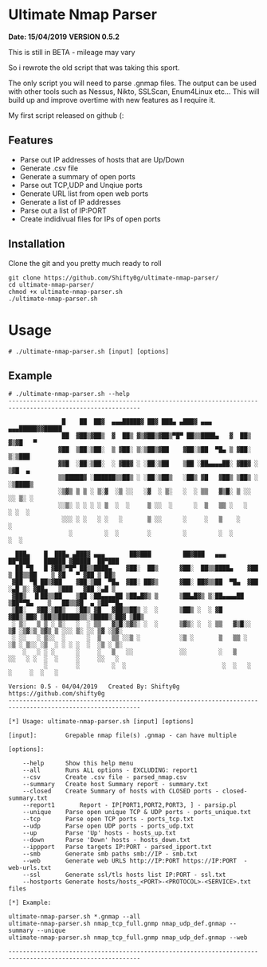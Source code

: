 # Ultimate Nmap Parser 

**Date: 15/04/2019**
**VERSION 0.5.2**



This is still in BETA - mileage may vary

So i rewrote the old script that was taking this sport.

The only script you will need to parse .gnmap files. The output can be used with other tools such as Nessus, Nikto, SSLScan, Enum4Linux etc...
This will build up and improve overtime with new features as I require it.

My first script released on github (:



## Features
* Parse out IP addresses of hosts that are Up/Down
* Generate .csv file
* Generate a summary of open ports 
* Parse out TCP,UDP and Unqiue ports
* Generate URL list from open web ports
* Generate a list of IP addresses 
* Parse out a list of IP:PORT
* Create indidivual files for IPs of open ports



## Installation

Clone the git and you pretty much ready to roll

```
git clone https://github.com/Shifty0g/ultimate-nmap-parser/
cd ultimate-nmap-parser/
chmod +x ultimate-nmap-parser.sh
./ultimate-nmap-parser.sh
```



# Usage

```
# ./ultimate-nmap-parser.sh [input] [options]

```

## Example

```
# ./ultimate-nmap-parser.sh --help
-----------------------------------------------------------------------------------------------------------

               █    ██  ██▓  ▄▄▄█████▓ ██▓ ███▄ ▄███▓ ▄▄▄     ▄▄▄█████▓▓█████                                   
               ██  ▓██▒▓██▒  ▓  ██▒ ▓▒▓██▒▓██▒▀█▀ ██▒▒████▄   ▓  ██▒ ▓▒▓█   ▀                                   
              ▓██  ▒██░▒██░  ▒ ▓██░ ▒░▒██▒▓██    ▓██░▒██  ▀█▄ ▒ ▓██░ ▒░▒███                                     
              ▓▓█  ░██░▒██░  ░ ▓██▓ ░ ░██░▒██    ▒██ ░██▄▄▄▄██░ ▓██▓ ░ ▒▓█  ▄                                   
              ▒▒█████▓ ░██████▒▒██▒ ░ ░██░▒██▒   ░██▒ ▓█   ▓██▒ ▒██▒ ░ ░▒████▒                                  
              ░▒▓▒ ▒ ▒ ░ ▒░▓  ░▒ ░░   ░▓  ░ ▒░   ░  ░ ▒▒   ▓▒█░ ▒ ░░   ░░ ▒░ ░                                  
              ░░▒░ ░ ░ ░ ░ ▒  ░  ░     ▒ ░░  ░      ░  ▒   ▒▒ ░   ░     ░ ░  ░                                  
               ░░░ ░ ░   ░ ░   ░       ▒ ░░      ░     ░   ▒    ░         ░                                     
                 ░         ░  ░        ░         ░         ░  ░           ░  ░                                  
                                                                                                   
  ███▄    █  ███▄ ▄███▓ ▄▄▄       ██▓███         ██▓███   ▄▄▄       ██▀███    ██████ ▓█████  ██▀███   
  ██ ▀█   █ ▓██▒▀█▀ ██▒▒████▄    ▓██░  ██▒      ▓██░  ██▒▒████▄    ▓██ ▒ ██▒▒██    ▒ ▓█   ▀ ▓██ ▒ ██▒ 
 ▓██  ▀█ ██▒▓██    ▓██░▒██  ▀█▄  ▓██░ ██▓▒      ▓██░ ██▓▒▒██  ▀█▄  ▓██ ░▄█ ▒░ ▓██▄   ▒███   ▓██ ░▄█ ▒ 
 ▓██▒  ▐▌██▒▒██    ▒██ ░██▄▄▄▄██ ▒██▄█▓▒ ▒      ▒██▄█▓▒ ▒░██▄▄▄▄██ ▒██▀▀█▄    ▒   ██▒▒▓█  ▄ ▒██▀▀█▄   
 ▒██░   ▓██░▒██▒   ░██▒ ▓█   ▓██▒▒██▒ ░  ░      ▒██▒ ░  ░ ▓█   ▓██▒░██▓ ▒██▒▒██████▒▒░▒████▒░██▓ ▒██▒ 
 ░ ▒░   ▒ ▒ ░ ▒░   ░  ░ ▒▒   ▓▒█░▒▓▒░ ░  ░      ▒▓▒░ ░  ░ ▒▒   ▓▒█░░ ▒▓ ░▒▓░▒ ▒▓▒ ▒ ░░░ ▒░ ░░ ▒▓ ░▒▓░ 
 ░ ░░   ░ ▒░░  ░      ░  ▒   ▒▒ ░░▒ ░           ░▒ ░       ▒   ▒▒ ░  ░▒ ░ ▒░░ ░▒  ░ ░ ░ ░  ░  ░▒ ░ ▒░ 
    ░   ░ ░ ░      ░     ░   ▒   ░░             ░░         ░   ▒     ░░   ░ ░  ░  ░     ░     ░░   ░  
          ░        ░         ░  ░                           ░  ░   ░           ░     ░  ░   ░      

Version: 0.5 - 04/04/2019 	Created By: Shifty0g 	https://github.com/shifty0g  	
-----------------------------------------------------------------------------------------------------------

[*] Usage: ultimate-nmap-parser.sh [input] [options]

[input]:		Grepable nmap file(s) .gnmap - can have multiple

[options]:

	--help		Show this help menu
	--all		Runs ALL options - EXCLUDING: report1
	--csv		Create .csv file - parsed_nmap.csv
	--summary	Create host Summary report - summary.txt
	--closed	Create Summary of hosts with CLOSED ports - closed-summary.txt
  	--report1   	Report - IP[PORT1,PORT2,PORT3, ] - parsip.pl
	--unique	Parse open unique TCP & UDP ports - ports_unique.txt
	--tcp		Parse open TCP ports - ports_tcp.txt
	--udp		Parse open UDP ports - ports_udp.txt
	--up		Parse 'Up' hosts - hosts_up.txt
	--down		Parse 'Down' hosts - hosts_down.txt
	--ippport	Parse targets IP:PORT - parsed_ipport.txt
	--smb		Generate smb paths smb://IP - smb.txt
	--web		Generate web URLS http://IP:PORT https://IP:PORT  - web-urls.txt
	--ssl		Generate ssl/tls hosts list IP:PORT - ssl.txt
	--hostports	Generate hosts/hosts_<PORT>-<PROTOCOL>-<SERVICE>.txt files

[*] Example:

ultimate-nmap-parser.sh *.gnmap --all
ultimate-nmap-parser.sh nmap_tcp_full.gnmp nmap_udp_def.gnmap --summary --unique
ultimate-nmap-parser.sh nmap_tcp_full.gnmp nmap_udp_def.gnmap --web

-----------------------------------------------------------------------------------------------------------

```




